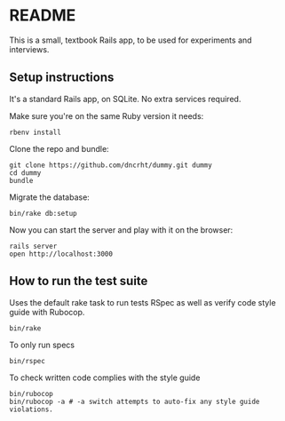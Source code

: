 # README

This is a small, textbook Rails app, to be used for experiments and interviews.

## Setup instructions

It's a standard Rails app, on SQLite. No extra services required.

Make sure you're on the same Ruby version it needs:
  ```
  rbenv install
  ```

Clone the repo and bundle:
  ```
  git clone https://github.com/dncrht/dummy.git dummy
  cd dummy
  bundle
  ```

Migrate the database:
  ```
  bin/rake db:setup
  ```

Now you can start the server and play with it on the browser:
  ```
  rails server
  open http://localhost:3000
  ```

## How to run the test suite
Uses the default rake task to run tests RSpec as well as verify code style guide with Rubocop.
  ```
  bin/rake
  ```

To only run specs
  ```
  bin/rspec
  ```

To check written code complies with the style guide
  ```
  bin/rubocop
  bin/rubocop -a # -a switch attempts to auto-fix any style guide violations.
  ```
